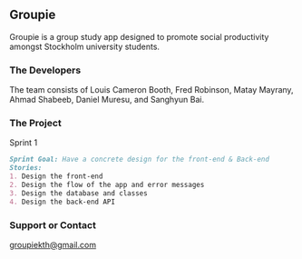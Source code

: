 
## Groupie
Groupie is a group study app designed to promote social productivity amongst Stockholm university students.

### The Developers
The team consists of Louis Cameron Booth, Fred Robinson, Matay Mayrany, Ahmad Shabeeb, Daniel Muresu, and Sanghyun Bai.

### The Project

Sprint 1
```markdown
Sprint Goal: Have a concrete design for the front-end & Back-end
Stories: 
1. Design the front-end
2. Design the flow of the app and error messages
3. Design the database and classes
4. Design the back-end API
```

### Support or Contact
groupiekth@gmail.com 
